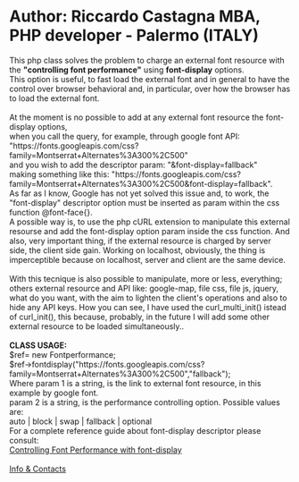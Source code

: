 <h1>Author: Riccardo Castagna MBA, PHP developer - Palermo (ITALY) </h1>
<p>This php class solves the problem to charge an external font resource 
with the <strong>"controlling font performance"</strong> using <strong>font-display</strong> options.<br>
This option is useful, to fast load the external font and in general to have the control over browser behavioral and, in particular, over how the
browser has to load the external font.<br><br>  
At the moment is no possible to add at any external font resource the font-display options,<br> 
when you call the query, for example, through google font API:<br>
"https://fonts.googleapis.com/css?family=Montserrat+Alternates%3A300%2C500" <br>
and you wish to add the descriptor param: "&font-display=fallback" <br>
making something like this: "https://fonts.googleapis.com/css?family=Montserrat+Alternates%3A300%2C500&font-display=fallback".<br> 
As far as I know, Google has not yet solved this issue and, to work, 
the "font-display" descriptor option must be inserted as param within the css function @font-face{}.<br>   
A possible way is, to use the php cURL extension to manipulate this external resourse and add 
the font-display option param inside the css function. And also, very important thing, if the external resource is charged by server side, 
the client side gain. Working on localhost, obviously, the thing is imperceptible because on localhost, server and client are the same device.<br><br>
With this tecnique is also possible to manipulate, more or less, everything; others external resource and API like:     
google-map, file css, file js, jquery, what do you want, with the aim to lighten the client's operations and also       
to hide any API keys.                                       
How you can see, I have used the curl_multi_init() istead of curl_init(), this because, probably, in the future         
I will add some other external resource to be loaded simultaneously..<br><br>
<strong>CLASS USAGE:</strong><br> 
$ref= new Fontperformance;<br>
$ref->fontdisplay("https://fonts.googleapis.com/css?family=Montserrat+Alternates%3A300%2C500","fallback");<br>
Where param 1 is a string, is the link to external font resource, in this example by google font.<br>
param 2 is a string, is the performance controlling option. Possible values are:<br>
 auto | block | swap | fallback | optional<br> 
For a complete reference guide about font-display descriptor please consult:<br> 
<a href="https://developers.google.com/web/updates/2016/02/font-display">Controlling Font Performance with font-display</a><br><br>
<a href="https://api.whatsapp.com/send?phone=393315954155">Info & Contacts</a> 
</p> 
